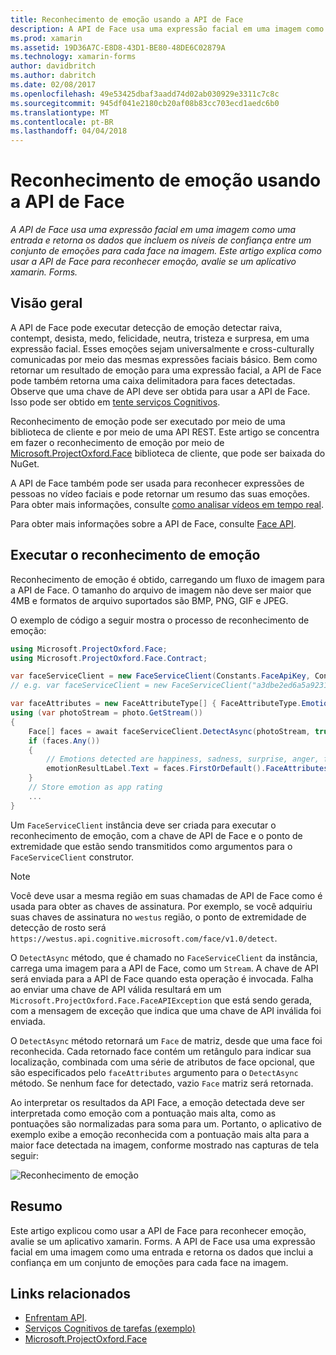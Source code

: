 ```yaml
---
title: Reconhecimento de emoção usando a API de Face
description: A API de Face usa uma expressão facial em uma imagem como uma entrada e retorna os dados que incluem os níveis de confiança entre um conjunto de emoções para cada face na imagem. Este artigo explica como usar a API de Face para reconhecer emoção, avalie se um aplicativo xamarin. Forms.
ms.prod: xamarin
ms.assetid: 19D36A7C-E8D8-43D1-BE80-48DE6C02879A
ms.technology: xamarin-forms
author: davidbritch
ms.author: dabritch
ms.date: 02/08/2017
ms.openlocfilehash: 49e53425dbaf3aadd74d02ab030929e3311c7c8c
ms.sourcegitcommit: 945df041e2180cb20af08b83cc703ecd1aedc6b0
ms.translationtype: MT
ms.contentlocale: pt-BR
ms.lasthandoff: 04/04/2018
---
```

# <a name="emotion-recognition-using-the-face-api"></a>Reconhecimento de emoção usando a API de Face

_A API de Face usa uma expressão facial em uma imagem como uma entrada e retorna os dados que incluem os níveis de confiança entre um conjunto de emoções para cada face na imagem. Este artigo explica como usar a API de Face para reconhecer emoção, avalie se um aplicativo xamarin. Forms._

## <a name="overview"></a>Visão geral

A API de Face pode executar detecção de emoção detectar raiva, contempt, desista, medo, felicidade, neutra, tristeza e surpresa, em uma expressão facial. Esses emoções sejam universalmente e cross-culturally comunicadas por meio das mesmas expressões faciais básico. Bem como retornar um resultado de emoção para uma expressão facial, a API de Face pode também retorna uma caixa delimitadora para faces detectadas. Observe que uma chave de API deve ser obtida para usar a API de Face. Isso pode ser obtido em [tente serviços Cognitivos](https://azure.microsoft.com/try/cognitive-services/?api=face-api).

Reconhecimento de emoção pode ser executado por meio de uma biblioteca de cliente e por meio de uma API REST. Este artigo se concentra em fazer o reconhecimento de emoção por meio de [Microsoft.ProjectOxford.Face](https://www.nuget.org/packages/Microsoft.ProjectOxford.Face/) biblioteca de cliente, que pode ser baixada do NuGet.

A API de Face também pode ser usada para reconhecer expressões de pessoas no vídeo faciais e pode retornar um resumo das suas emoções. Para obter mais informações, consulte [como analisar vídeos em tempo real](/azure/cognitive-services/face/face-api-how-to-topics/howtoanalyzevideo_face/).

Para obter mais informações sobre a API de Face, consulte [Face API](/azure/cognitive-services/face/overview/).

## <a name="performing-emotion-recognition"></a>Executar o reconhecimento de emoção

Reconhecimento de emoção é obtido, carregando um fluxo de imagem para a API de Face. O tamanho do arquivo de imagem não deve ser maior que 4MB e formatos de arquivo suportados são BMP, PNG, GIF e JPEG.

O exemplo de código a seguir mostra o processo de reconhecimento de emoção:

```csharp
using Microsoft.ProjectOxford.Face;
using Microsoft.ProjectOxford.Face.Contract;

var faceServiceClient = new FaceServiceClient(Constants.FaceApiKey, Constants.FaceEndpoint);
// e.g. var faceServiceClient = new FaceServiceClient("a3dbe2ed6a5a9231bb66f9a964d64a12", "https://westus.api.cognitive.microsoft.com/face/v1.0/detect");

var faceAttributes = new FaceAttributeType[] { FaceAttributeType.Emotion };
using (var photoStream = photo.GetStream())
{
    Face[] faces = await faceServiceClient.DetectAsync(photoStream, true, false, faceAttributes);
    if (faces.Any())
    {
        // Emotions detected are happiness, sadness, surprise, anger, fear, contempt, disgust, or neutral.
        emotionResultLabel.Text = faces.FirstOrDefault().FaceAttributes.Emotion.ToRankedList().FirstOrDefault().Key;
    }
    // Store emotion as app rating
    ...
}
```

Um `FaceServiceClient` instância deve ser criada para executar o reconhecimento de emoção, com a chave de API de Face e o ponto de extremidade que estão sendo transmitidos como argumentos para o `FaceServiceClient` construtor.

> [!NOTE]
> Você deve usar a mesma região em suas chamadas de API de Face como é usada para obter as chaves de assinatura. Por exemplo, se você adquiriu suas chaves de assinatura no `westus` região, o ponto de extremidade de detecção de rosto será `https://westus.api.cognitive.microsoft.com/face/v1.0/detect`.

O `DetectAsync` método, que é chamado no `FaceServiceClient` da instância, carrega uma imagem para a API de Face, como um `Stream`. A chave de API será enviada para a API de Face quando esta operação é invocada. Falha ao enviar uma chave de API válida resultará em um `Microsoft.ProjectOxford.Face.FaceAPIException` que está sendo gerada, com a mensagem de exceção que indica que uma chave de API inválida foi enviada.

O `DetectAsync` método retornará um `Face` de matriz, desde que uma face foi reconhecida. Cada retornado face contém um retângulo para indicar sua localização, combinada com uma série de atributos de face opcional, que são especificados pelo `faceAttributes` argumento para o `DetectAsync` método. Se nenhum face for detectado, vazio `Face` matriz será retornada.

Ao interpretar os resultados da API Face, a emoção detectada deve ser interpretada como emoção com a pontuação mais alta, como as pontuações são normalizadas para soma para um. Portanto, o aplicativo de exemplo exibe a emoção reconhecida com a pontuação mais alta para a maior face detectada na imagem, conforme mostrado nas capturas de tela seguir:

![](emotion-recognition-images/emotion-recognition.png "Reconhecimento de emoção")

## <a name="summary"></a>Resumo

Este artigo explicou como usar a API de Face para reconhecer emoção, avalie se um aplicativo xamarin. Forms. A API de Face usa uma expressão facial em uma imagem como uma entrada e retorna os dados que inclui a confiança em um conjunto de emoções para cada face na imagem.

## <a name="related-links"></a>Links relacionados

- [Enfrentam API](/azure/cognitive-services/face/overview/).
- [Serviços Cognitivos de tarefas (exemplo)](https://developer.xamarin.com/samples/xamarin-forms/WebServices/TodoCognitiveServices/)
- [Microsoft.ProjectOxford.Face](https://www.nuget.org/packages/Microsoft.ProjectOxford.Face/)
